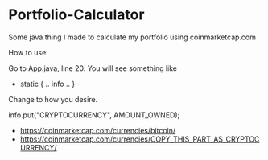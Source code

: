 # Portfolio-Calculator

Some java thing I made to calculate my portfolio using coinmarketcap.com

How to use:

Go to App.java, line 20.
You will see something like
  * static {
    .. info ..
   }

Change to how you desire.

info.put("CRYPTOCURRENCY", AMOUNT_OWNED);
 * https://coinmarketcap.com/currencies/bitcoin/
 * https://coinmarketcap.com/currencies/COPY_THIS_PART_AS_CRYPTOCURRENCY/
